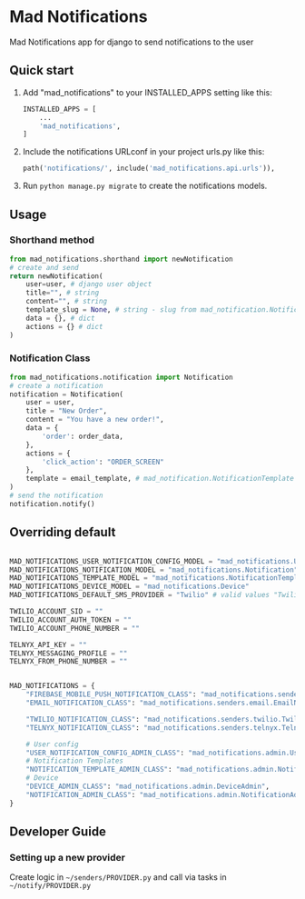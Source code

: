 # Mad Notifications

Mad Notifications app for django to send notifications to the user

## Quick start

1. Add "mad_notifications" to your INSTALLED_APPS setting like this:

   ```python
   INSTALLED_APPS = [
       ...
       'mad_notifications',
   ]
   ```

2. Include the notifications URLconf in your project urls.py like this:

   ```python
   path('notifications/', include('mad_notifications.api.urls')),
   ```

3. Run `python manage.py migrate` to create the notifications models.

## Usage

### Shorthand method

```python
from mad_notifications.shorthand import newNotification
# create and send
return newNotification(
    user=user, # django user object
    title="", # string
    content="", # string
    template_slug = None, # string - slug from mad_notification.NotificationTemplate
    data = {}, # dict
    actions = {} # dict
)
```

### Notification Class

```python
from mad_notifications.notification import Notification
# create a notification
notification = Notification(
    user = user,
    title = "New Order",
    content = "You have a new order!",
    data = {
        'order': order_data,
    },
    actions = {
        'click_action': "ORDER_SCREEN"
    },
    template = email_template, # mad_notification.NotificationTemplate Object
)
# send the notification
notification.notify()
```

## Overriding default

```python

MAD_NOTIFICATIONS_USER_NOTIFICATION_CONFIG_MODEL = "mad_notifications.UserNotificationConfig"
MAD_NOTIFICATIONS_NOTIFICATION_MODEL = "mad_notifications.Notification"
MAD_NOTIFICATIONS_TEMPLATE_MODEL = "mad_notifications.NotificationTemplate"
MAD_NOTIFICATIONS_DEVICE_MODEL = "mad_notifications.Device"
MAD_NOTIFICATIONS_DEFAULT_SMS_PROVIDER = "Twilio" # valid values "Twilio" / "Telnyx"

TWILIO_ACCOUNT_SID = ""
TWILIO_ACCOUNT_AUTH_TOKEN = ""
TWILIO_ACCOUNT_PHONE_NUMBER = ""

TELNYX_API_KEY = ""
TELNYX_MESSAGING_PROFILE = ""
TELNYX_FROM_PHONE_NUMBER = ""


MAD_NOTIFICATIONS = {
    "FIREBASE_MOBILE_PUSH_NOTIFICATION_CLASS": "mad_notifications.senders.firebase.FirebaseMobilePushNotification",
    "EMAIL_NOTIFICATION_CLASS": "mad_notifications.senders.email.EmailNotification",

    "TWILIO_NOTIFICATION_CLASS": "mad_notifications.senders.twilio.TwilioNotification",
    "TELNYX_NOTIFICATION_CLASS": "mad_notifications.senders.telnyx.TelnyxNotification",

    # User config
    "USER_NOTIFICATION_CONFIG_ADMIN_CLASS": "mad_notifications.admin.UserNotificationConfigAdmin",
    # Notification Templates
    "NOTIFICATION_TEMPLATE_ADMIN_CLASS": "mad_notifications.admin.NotificationTemplateAdmin",
    # Device
    "DEVICE_ADMIN_CLASS": "mad_notifications.admin.DeviceAdmin",
    "NOTIFICATION_ADMIN_CLASS": "mad_notifications.admin.NotificationAdmin",
}
```

## Developer Guide

### Setting up a new provider

Create logic in `~/senders/PROVIDER.py` and call via tasks in `~/notify/PROVIDER.py`
